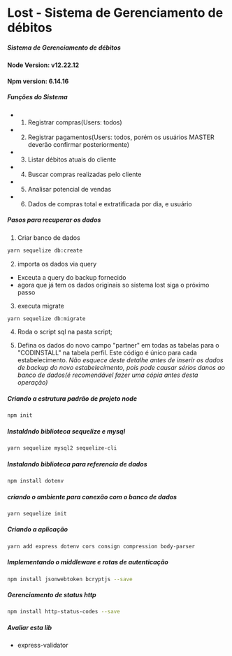 # Lost - Sistema de Gerenciamento de débitos
##### _Sistema de Gerenciamento de débitos_

#### Node Version: v12.22.12
#### Npm version: 6.14.16

##### Funções do Sistema

- 1. Registrar compras(Users: todos)
- 2. Registrar pagamentos(Users: todos, porém os usuários MASTER deverão confirmar posteriormente)
- 3. Listar débitos atuais do cliente
- 4. Buscar compras realizadas pelo cliente
- 5. Analisar potencial de vendas
- 6. Dados de compras total e extratificada por dia, e usuário


##### Pasos para recuperar os dados

1. Criar banco de dados
```sh
yarn sequelize db:create
```

2. importa os dados via query
- Exceuta a query do backup fornecido
- agora que já tem os dados originais so sistema lost siga o próximo passo

3. executa migrate
```sh
yarn sequelize db:migrate
```

4. Roda o script sql na pasta script;

5. Defina os dados do novo campo "partner" em todas as tabelas para o "CODINSTALL" na tabela perfil. Este código é único para cada estabelecimento.
_Não esquece deste detalhe antes de inserir os dados de backup do novo estabelecimento, pois pode causar sérios danos ao banco de dados(é recomendável fazer uma cópia antes desta operação)_

##### Criando a estrutura padrão de projeto node
```sh
npm init
```

##### Instaldndo biblioteca sequelize e mysql
```sh
yarn sequelize mysql2 sequelize-cli
```

##### Instalando biblioteca para referencia de dados
```sh
npm install dotenv
```

##### criando o ambiente para conexão com o banco de dados
```sh
yarn sequelize init
```
##### Criando a aplicação
```sh
yarn add express dotenv cors consign compression body-parser
```

##### Implementando o middleware e rotas de autenticação
```sh
npm install jsonwebtoken bcryptjs --save
```

##### Gerenciamento de status http
```sh
npm install http-status-codes --save
```
    
##### Avaliar esta lib
- express-validator